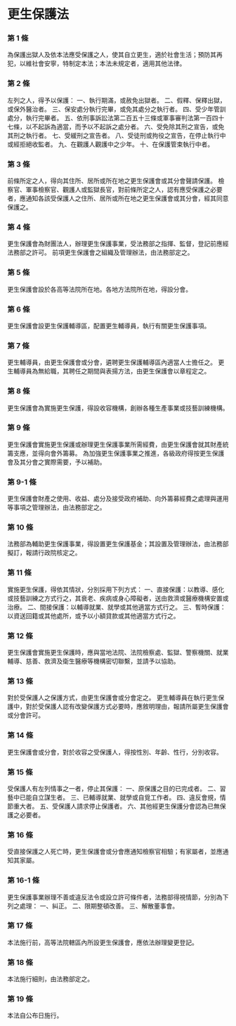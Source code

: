 # 更生保護法

### 第 1 條

為保護出獄人及依本法應受保護之人，使其自立更生，適於社會生活；預防其再犯，以維社會安寧，特制定本法；本法未規定者，適用其他法律。

### 第 2 條

左列之人，得予以保護：
一、執行期滿，或赦免出獄者。
二、假釋、保釋出獄，或保外醫治者。
三、保安處分執行完畢，或免其處分之執行者。
四、受少年管訓處分，執行完畢者。
五、依刑事訴訟法第二百五十三條或軍事審判法第一百四十七條，以不起訴為適當，而予以不起訴之處分者。
六、受免除其刑之宣告，或免其刑之執行者。
七、受緩刑之宣告者。
八、受徒刑或拘役之宣告，在停止執行中或經拒絕收監者。
九、在觀護人觀護中之少年。
十、在保護管束執行中者。

### 第 3 條

前條所定之人，得向其住所、居所或所在地之更生保護會或其分會聲請保護。
檢察官、軍事檢察官、觀護人或監獄長官，對前條所定之人，認有應受保護之必要者，應通知各該受保護人之住所、居所或所在地之更生保護會或其分會，經其同意保護之。

### 第 4 條

更生保護會為財團法人，辦理更生保護事業，受法務部之指揮、監督，登記前應經法務部之許可。
前項更生保護會之組織及管理辦法，由法務部定之。

### 第 5 條

更生保護會設於各高等法院所在地。各地方法院所在地，得設分會。

### 第 6 條

更生保護會設更生保護輔導區，配置更生輔導員，執行有關更生保護事項。

### 第 7 條

更生輔導員，由更生保護會或分會，遴聘更生保護輔導區內適當人士擔任之。
更生輔導員為無給職，其聘任之期間與表揚方法，由更生保護會以章程定之。

### 第 8 條

更生保護會為實施更生保護，得設收容機構，創辦各種生產事業或技藝訓練機構。

### 第 9 條

更生保護會實施更生保護或辦理更生保護事業所需經費，由更生保護會就其財產統籌支應，並得向會外籌募。
為加強更生保護事業之推進，各級政府得按更生保護會及其分會之實際需要，予以補助。

### 第 9-1 條

更生保護會財產之使用、收益、處分及接受政府補助、向外籌募經費之處理與運用等事項之管理辦法，由法務部定之。

### 第 10 條

法務部為輔助更生保護事業，得設置更生保護基金；其設置及管理辦法，由法務部擬訂，報請行政院核定之。

### 第 11 條

實施更生保護，得依其情狀，分別採用下列方式：
一、直接保護：以教導、感化或技藝訓練之方式行之，其衰老、疾病或身心障礙者，送由救濟或醫療機構安置或治療。
二、間接保護：以輔導就業、就學或其他適當方式行之。
三、暫時保護：以資送回籍或其他處所，或予以小額貸款或其他適當方式行之。

### 第 12 條

更生保護會實施更生保護時，應與當地法院、法院檢察處、監獄、警察機關、就業輔導、慈善、救濟及衛生醫療等機構密切聯繫，並請予以協助。

### 第 13 條

對於受保護人之保護方式，由更生保護會或分會定之。
更生輔導員在執行更生保護中，對於受保護人認有改變保護方式必要時，應敘明理由，報請所屬更生保護會或分會許可。

### 第 14 條

更生保護會或分會，對於收容之受保護人，得按性別、年齡、性行，分別收容。

### 第 15 條

受保護人有左列情事之一者，停止其保護：
一、原保護之目的已完成者。
二、習藝中已能自立謀生者。
三、已輔導就業、就學或自覓工作者。
四、違反會規，情節重大者。
五、受保護人請求停止保護者。
六、其他經更生保護分會認為已無保護之必要者。

### 第 16 條

受直接保護之人死亡時，更生保護會或分會應通知檢察官相驗；有家屬者，並應通知其家屬。

### 第 16-1 條

更生保護事業辦理不善或違反法令或設立許可條件者，法務部得視情節，分別為下列之處理：
一、糾正。
二、限期整頓改善。
三、解散董事會。

### 第 17 條

本法施行前，高等法院轄區內所設更生保護會，應依法辦理變更登記。

### 第 18 條

本法施行細則，由法務部定之。

### 第 19 條

本法自公布日施行。
